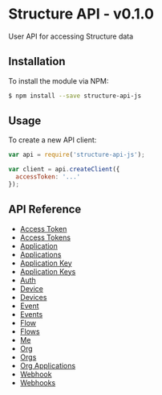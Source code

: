 # Structure API - v0.1.0
User API for accessing Structure data

## Installation
To install the module via NPM:
```bash
$ npm install --save structure-api-js
```

## Usage
To create a new API client:
```javascript
var api = require('structure-api-js');

var client = api.createClient({
  accessToken: '...'
});
```
## API Reference
- [Access Token](docs/accessToken.md)
- [Access Tokens](docs/accessTokens.md)
- [Application](docs/application.md)
- [Applications](docs/applications.md)
- [Application Key](docs/applicationKey.md)
- [Application Keys](docs/applicationKeys.md)
- [Auth](docs/auth.md)
- [Device](docs/device.md)
- [Devices](docs/devices.md)
- [Event](docs/event.md)
- [Events](docs/events.md)
- [Flow](docs/flow.md)
- [Flows](docs/flows.md)
- [Me](docs/me.md)
- [Org](docs/org.md)
- [Orgs](docs/orgs.md)
- [Org Applications](docs/orgApplications.md)
- [Webhook](docs/webhook.md)
- [Webhooks](docs/webhooks.md)
